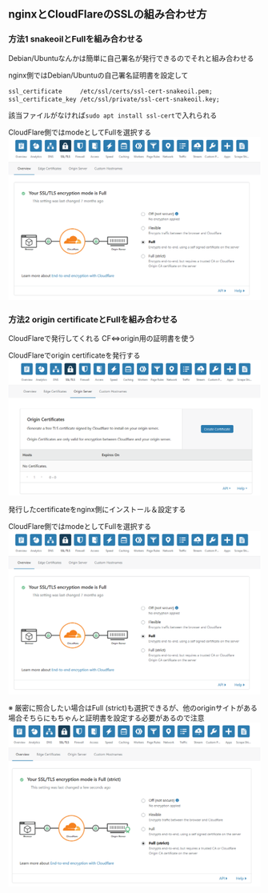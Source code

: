 ## nginxとCloudFlareのSSLの組み合わせ方

### 方法1 snakeoilとFullを組み合わせる
Debian/Ubuntuなんかは簡単に自己署名が発行できるのでそれと組み合わせる

nginx側ではDebian/Ubuntuの自己署名証明書を設定して
```
ssl_certificate     /etc/ssl/certs/ssl-cert-snakeoil.pem;
ssl_certificate_key /etc/ssl/private/ssl-cert-snakeoil.key;
```
該当ファイルがなければ`sudo apt install ssl-cert`で入れられる

CloudFlare側ではmodeとしてFullを選択する  
![cf1](assets/cf1.png)


### 方法2 origin certificateとFullを組み合わせる
CloudFlareで発行してくれる CF<=>origin用の証明書を使う

CloudFlareでorigin certificateを発行する  
![cf22](assets/cf22.png)

発行したcertificateをnginx側にインストール＆設定する

CloudFlare側ではmodeとしてFullを選択する  
![cf1](assets/cf1.png)

※ 厳密に照合したい場合はFull (strict)も選択できるが、他のoriginサイトがある場合そちらにもちゃんと証明書を設定する必要があるので注意
![cf21](assets/cf21.png)

